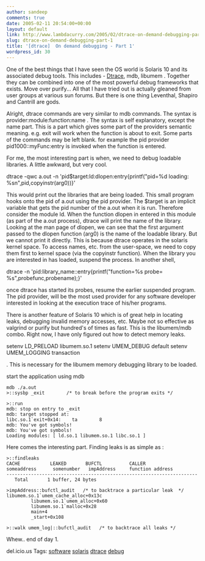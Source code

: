 ```yaml
---
author: sandeep
comments: true
date: 2005-02-11 20:54:00+00:00
layout: default
link: http://www.lambdacurry.com/2005/02/dtrace-on-demand-debugging-part-1/
slug: dtrace-on-demand-debugging-part-1
title: '[dtrace]  On demand debugging - Part 1'
wordpress_id: 30
---
```


One of the best things that I have seen the OS world is Solaris 10 and its associated debug tools. This includes - [Dtrace](http://technorati.com/tag/dtrace), mdb, libumem . Together they can be combined into one of the most powerful debug frameworks that exists. Move over purify...
All that I have tried out is actually gleaned from user groups at various sun forums. But there is one thing Leventhal, Shapiro and Cantrill are gods.

Alright, dtrace commands are very similar to mdb commands. The syntax is 
provider:module:function:name . The syntax is self explanatory, except the name  part. This is a part which gives some part of the providers semantic meaning. e.g. exit will work when the function is about to exit. Some parts of the commands may be left blank.
for example the pid provider pid1000::myFunc:entry is invoked when the function is entered.

For me, the most interesting part is when, we need to debug loadable libraries. A little awkward, but very cool.


dtrace -qwc a.out -n 'pid$target:ld:dlopen:entry{printf("pid=%d loading: %sn",pid,copyinstr(arg0))}'


This would print out the libraries that are being loaded. This small program hooks onto the pid of a.out using the pid provider. The $target is an implicit variable that gets the pid number of the a.out when it is run. Therefore consider the module ld. When the function dlopen in entered in this module (as part of the a.out process), dtrace will print the name of the library. Looking at the man page of dlopen, we can see that the first argument passed to the dlopen function (arg0) is the name of the loadable library. But we cannot print it directly. This is because dtrace operates in the solaris kernel space. To access names, etc. from the user-space, we need to copy them first to kernel space (via the copyinstr function).
 When the library you are interested in has loaded, suspend the process. In another shell,


dtrace -n 'pid:library_name::entry{printf("function=%s probe= %s",probefunc,probename);}'


once dtrace has started its probes, resume the earlier suspended program. 
The pid provider, will be the most used provider for any software developer interested in looking at the execution trace of his/her programs.

There is another feature of Solaris 10 which is of great help in locating leaks, debugging invalid memory accesses, etc. Maybe not so effective as valgrind or purify but hundred's of times as fast.
This is the libumem/mdb combo. Right now, I have only figured out how to detect memory leaks.


setenv LD_PRELOAD libumem.so.1 
 setenv UMEM_DEBUG default 
 setenv   UMEM_LOGGING transaction 

. This is necessary for the libumem memory debugging library to be loaded.

start the application using mdb

    
    
    mdb ./a.out
    >::sysbp _exit        /* to break before the program exits */ 
    
    >::run
    mdb: stop on entry to _exit
    mdb: target stopped at:
    libc.so.1`exit+0x14:    ta        8
    mdb: You've got symbols!
    mdb: You've got symbols!
    Loading modules: [ ld.so.1 libumem.so.1 libc.so.1 ]
    


Here comes the interesting part. Finding leaks is as simple as :

    
    
    >::findleaks
    CACHE           LEAKED       BUFCTL          CALLER
    someaddress      somenumber   impAddress     function address
    ----------------------------------------------------------------------
       Total       1 buffer, 24 bytes
    
    >impAddress::bufctl_audit   /* to backtrace a particular leak  */
    libumem.so.1`umem_cache_alloc+0x13c
             libumem.so.1`umem_alloc+0x60
             libumem.so.1`malloc+0x28
             main+4
             _start+0x108
    
    >::walk umem_log|::bufctl_audit   /* to backtrace all leaks */
    



Whew.. end of day 1.



del.icio.us Tags: [software](http://del.icio.us/sss8ue/software) [solaris](http://del.icio.us/sss8ue/solaris) [dtrace](http://del.icio.us/sss8ue/dtrace) [debug](http://del.icio.us/sss8ue/debug)
